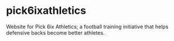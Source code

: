 # pick6ixathletics
Website for Pick 6ix Athletics; a football training initiative that helps defensive backs become better athletes.
